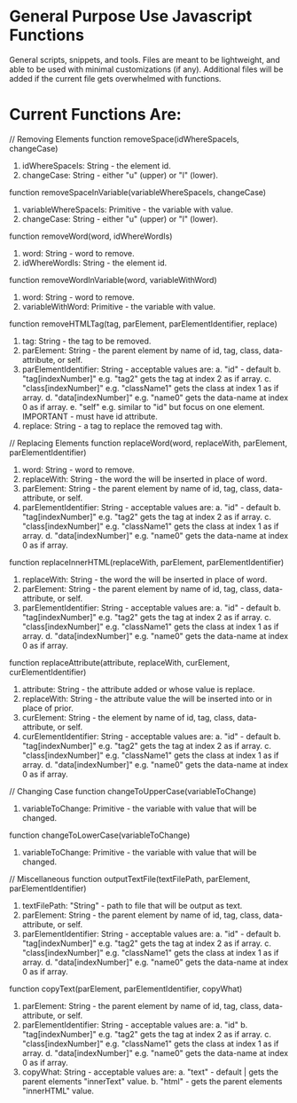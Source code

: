 # General Purpose Use Javascript Functions
General scripts, snippets, and tools. Files are meant to be lightweight, and able to be used with minimal customizations (if any).
Additional files will be added if the current file gets overwhelmed with functions.

# Current Functions Are:
// Removing Elements
function removeSpace(idWhereSpaceIs, changeCase) 
 1. idWhereSpaceIs: String - the element id.
 2. changeCase: String - either "u" (upper) or "l" (lower).

function removeSpaceInVariable(variableWhereSpaceIs, changeCase) 
 1. variableWhereSpaceIs: Primitive - the variable with value.
 2. changeCase: String - either "u" (upper) or "l" (lower).
 
function removeWord(word, idWhereWordIs) 
 1. word: String - word to remove.
 2. idWhereWordIs: String - the element id.
 
function removeWordInVariable(word, variableWithWord) 
 1. word: String - word to remove.
 2. variableWithWord: Primitive - the variable with value.
 
function removeHTMLTag(tag, parElement, parElementIdentifier, replace) 
 1. tag: String - the tag to be removed.
 2. parElement: String - the parent element by name of id, tag, class, data-attribute, or self.
 3. parElementIdentifier: String - acceptable values are:
   a. "id" - default
   b. "tag[indexNumber]" e.g. "tag2" gets the tag at index 2 as if array.
   c. "class[indexNumber]" e.g. "className1" gets the class at index 1 as if array.
   d. "data[indexNumber]" e.g. "name0" gets the data-name at index 0 as if array.
   e. "self" e.g. similar to "id" but focus on one element. IMPORTANT - must have id attribute.
 4. replace: String - a tag to replace the removed tag with.


// Replacing Elements
function replaceWord(word, replaceWith,  parElement, parElementIdentifier) 
 1. word: String - word to remove.
 2. replaceWith: String - the word the will be inserted in place of word.
 3. parElement: String - the parent element by name of id, tag, class, data-attribute, or self.
 4. parElementIdentifier: String - acceptable values are:
   a. "id" - default
   b. "tag[indexNumber]" e.g. "tag2" gets the tag at index 2 as if array.
   c. "class[indexNumber]" e.g. "className1" gets the class at index 1 as if array.
   d. "data[indexNumber]" e.g. "name0" gets the data-name at index 0 as if array.
   
function replaceInnerHTML(replaceWith, parElement, parElementIdentifier) 
 1. replaceWith: String - the word the will be inserted in place of word.
 2. parElement: String - the parent element by name of id, tag, class, data-attribute, or self.
 3. parElementIdentifier: String - acceptable values are:
   a. "id" - default
   b. "tag[indexNumber]" e.g. "tag2" gets the tag at index 2 as if array.
   c. "class[indexNumber]" e.g. "className1" gets the class at index 1 as if array.
   d. "data[indexNumber]" e.g. "name0" gets the data-name at index 0 as if array.
   
function replaceAttribute(attribute, replaceWith, curElement, curElementIdentifier) 
 1. attribute: String - the attribute added or whose value is replace.
 2. replaceWith: String - the attribute value the will be inserted into or in place of prior.
 3. curElement: String - the element by name of id, tag, class, data-attribute, or self.
 4. curElementIdentifier: String - acceptable values are:
   a. "id" - default
   b. "tag[indexNumber]" e.g. "tag2" gets the tag at index 2 as if array.
   c. "class[indexNumber]" e.g. "className1" gets the class at index 1 as if array.
   d. "data[indexNumber]" e.g. "name0" gets the data-name at index 0 as if array. 

// Changing Case
function changeToUpperCase(variableToChange)
 1. variableToChange: Primitive - the variable with value that will be changed.
 
function changeToLowerCase(variableToChange) 
 1. variableToChange: Primitive - the variable with value that will be changed.

// Miscellaneous
function outputTextFile(textFilePath, parElement, parElementIdentifier)
 1. textFilePath: "String" - path to file that will be output as text.
 2. parElement: String - the parent element by name of id, tag, class, data-attribute, or self.
 3. parElementIdentifier: String - acceptable values are:
   a. "id" - default
   b. "tag[indexNumber]" e.g. "tag2" gets the tag at index 2 as if array.
   c. "class[indexNumber]" e.g. "className1" gets the class at index 1 as if array.
   d. "data[indexNumber]" e.g. "name0" gets the data-name at index 0 as if array.
   
function copyText(parElement, parElementIdentifier, copyWhat) 
 1. parElement: String - the parent element by name of id, tag, class, data-attribute, or self.
 2. parElementIdentifier: String - acceptable values are:
   a. "id"
   b. "tag[indexNumber]" e.g. "tag2" gets the tag at index 2 as if array.
   c. "class[indexNumber]" e.g. "className1" gets the class at index 1 as if array.
   d. "data[indexNumber]" e.g. "name0" gets the data-name at index 0 as if array.
 3. copyWhat: String - acceptable values are:
   a. "text" - default | gets the parent elements "innerText" value.
   b. "html" - gets the parent elements "innerHTML" value.
